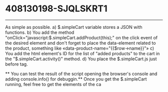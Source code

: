 # 408130198-SJQLSKRT1

___
As simple as possible. 
a) $.simpleCart variable stores a JSON with functions.
b) You add the method "onClick="javascript:$.simpleCart.addProduct(this);" on the click event of the desired element and don't forget to place the data-element related to the product, something like «data-product-name="{{$row->name}}"»
c) You add the html element's ID for the list of "added products" to the cart in the "$.simpleCart.activity()" method.
d) You place the $.simpleCart.js just before </body> tag.

** You can test the result of the script opening the browser's console and adding console.info() for debuggin.** 
Once you get the $.simpleCart running, feel free to get the elements of the ca
